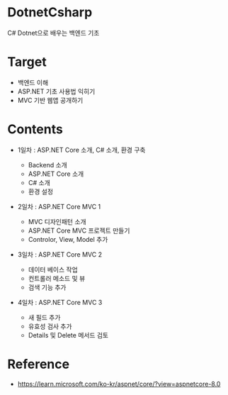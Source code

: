 # DotnetCsharp
C# Dotnet으로 배우는 백엔드 기초

# Target
 - 백엔드 이해
 - ASP.NET 기초 사용법 익히기
 - MVC 기반 웹앱 공개하기

# Contents

 - 1일차 : ASP.NET Core 소개, C# 소개, 환경 구축
    - Backend 소개
    - ASP.NET Core 소개
    - C# 소개
    - 환경 설정
    
 - 2일차 : ASP.NET Core MVC 1
    - MVC 디자인패턴 소개
    - ASP.NET Core MVC 프로젝트 만들기
    - Controlor, View, Model 추가

 - 3일차 : ASP.NET Core MVC 2
    - 데이터 베이스 작업
    - 컨트롤러 메소드 및 뷰
    - 검색 기능 추가
    
 - 4일차 : ASP.NET Core MVC 3
    - 새 필드 추가
    - 유효성 검사 추가
    - Details 및 Delete 메서드 검토

# Reference
 - https://learn.microsoft.com/ko-kr/aspnet/core/?view=aspnetcore-8.0